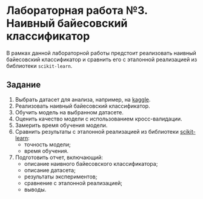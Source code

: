 # Лабораторная работа №3. Наивный байесовский классификатор

В рамках данной лабораторной работы предстоит реализовать наивный байесовский классификатор и сравнить его с эталонной реализацией из библиотеки `scikit-learn`.

## Задание

1. Выбрать датасет для анализа, например, на [kaggle](https://www.kaggle.com/datasets).
2. Реализовать наивный байесовский классификатор.
3. Обучить модель на выбранном датасете.
4. Оценить качество модели с использованием кросс-валидации.
5. Замерить время обучения модели.
6. Сравнить результаты с эталонной реализацией из библиотеки [scikit-learn](https://scikit-learn.org/stable/):
   * точность модели;
   * время обучения.
7. Подготовить отчет, включающий:
   * описание наивного байесовского классификатора;
   * описание датасета;
   * результаты экспериментов;
   * сравнение с эталонной реализацией;
   * выводы.